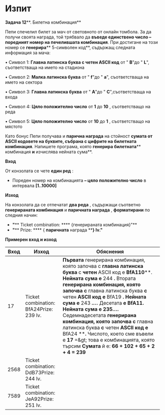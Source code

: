﻿# Изпит

**Задача 12****. Билетна комбинация**

Пепи спечелил билет за мач от световното от онлайн томбола. За да получи своята награда, той трябвало да **въведе единствено число – поредният номер на печелившата комбинация**. При достигане на този номер се **генерира**** 5-символен код**, съдържащ следната информация за мача:

• Символ 1: **Главна латинска буква с четен ASCII код** от &quot; **B**&quot;до &quot; **L**&quot;, съответстваща на името на стадиона

• Символ 2: **Малка латинска буква** от &quot; **f**&quot;до &quot; **a**&quot;, съответстваща на името на сектора

• Символ 3: **Главна латинска буква** от &quot; **A**&quot;до &quot; **C**&quot;,съответстваща на входа

• Символ 4: **Цяло положително число** от **1** до **10** , съответстващо на реда

• Символ 5: **Цяло положително число** от **10** до **1** , съответстващо на мястото

Като бонус Пепи получава и **парична награда** на стойност **сумата от ASCII кодовете на буквите, събрана с цифрите на билетната комбинация**. Напишете програма, която **генерира билетната**** комбинация **и** изчислява нейната сума**.

**Вход**

От конзолата се чете **един ред** :

- Пореден номер на комбинацията **– цяло положително число** в интервала **[1..100****00****]**

**Изход**

На конзолата да се отпечатат **два реда** , съдържащи съответно **генерираната комбинация** и **паричната награда** , **форматирани** по следния начин:

- **&quot;**** Ticket combination: **** {генерираната комбинация}&quot;**
- **&quot;**** Prize: **** { ****паричната**** награда ****} lv.&quot;**

**Примерен вход и изход**

| **Вход** | **Изход** | **Обяснения** |
| --- | --- | --- |
| 17 | Ticket combination: BfA24Prize: 239 lv. | **Първата** генерирана комбинация, която започва с **главна латинска буква** с **четен** ASCII код е **BfA110****. **Нейната сума е** 244 **.** Втората **генерирана комбинация, която започва с** главна латинска буква **с** четен **ASCII код е** BfA19 **. Нейната сума е** 243 **.…** Десетата **е BfA11. Нейната сума е 235.…** Седемнадесетата **генерирана комбинация, която започва с** главна латинска буква **с** четен **ASCII код е** BfA24 ****.** Числото, което сме въвели е **17** =\&gt; това е комбинацията, която търсим **Сумата** й е: **66 + 102 + 65 + 2 + 4 = 239** |
| 2568   | Ticket combination: DdB73Prize: 244 lv. |   |
| 7589 | Ticket combination: JeA92Prize: 251 lv. |   |